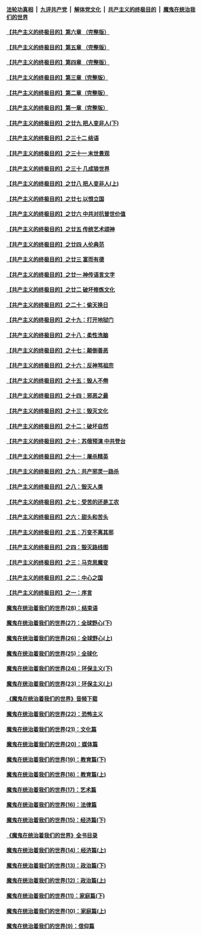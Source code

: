 ####  [法轮功真相](../../../../basic/blob/master/README.md?t=10071126) &nbsp;|&nbsp; [九评共产党](../../../../9ping.md/blob/master/README.md?t=10071126) &nbsp;|&nbsp; [解体党文化](../../../../jtdwh.md/blob/master/README.md?t=10071126)  &nbsp;|&nbsp; [共产主义的终极目的](../../../../gczydzjmd.md/blob/master/README.md?t=10071126) &nbsp;|&nbsp; [魔鬼在统治我们的世界](../../../../mgztzwmdsj.md/blob/master/README.md?t=10071126) 

#### [【共产主义的终极目的】第六章 （完整版）](../pages/nsc422/n11428913.md?t=10071126) 

#### [【共产主义的终极目的】第五章 （完整版）](../pages/nsc422/n11428912.md?t=10071126) 

#### [【共产主义的终极目的】第四章 （完整版）](../pages/nsc422/n11428907.md?t=10071126) 

#### [【共产主义的终极目的】第三章（完整版）](../pages/nsc422/n11428848.md?t=10071126) 

#### [【共产主义的终极目的】第二章（完整版）](../pages/nsc422/n11428831.md?t=10071126) 

#### [【共产主义的终极目的】第一章（完整版）](../pages/nsc422/n11417651.md?t=10071126) 

#### [【共产主义的终极目的】之廿九 把人变非人(下)](../pages/nsc422/n11344140.md?t=10071126) 

#### [【共产主义的终极目的】之三十二 结语](../pages/nsc422/n11360535.md?t=10071126) 

#### [【共产主义的终极目的】之三十一 末世景观](../pages/nsc422/n11351129.md?t=10071126) 

#### [【共产主义的终极目的】之三十 几成狼世界](../pages/nsc422/n11348280.md?t=10071126) 

#### [【共产主义的终极目的】之廿八 把人变非人(上)](../pages/nsc422/n11340492.md?t=10071126) 

#### [【共产主义的终极目的】之廿七 以恨立国](../pages/nsc422/n11336944.md?t=10071126) 

#### [【共产主义的终极目的】之廿六 中共对抗普世价值](../pages/nsc422/n11324785.md?t=10071126) 

#### [【共产主义的终极目的】之廿五 传统艺术颂神](../pages/nsc422/n11296396.md?t=10071126) 

#### [【共产主义的终极目的】之廿四 人伦典范](../pages/nsc422/n11296397.md?t=10071126) 

#### [【共产主义的终极目的】之廿三 富而有德](../pages/nsc422/n11283598.md?t=10071126) 

#### [【共产主义的终极目的】之廿一 神传语言文字](../pages/nsc422/n11263265.md?t=10071126) 

#### [【共产主义的终极目的】之廿二 破坏修炼文化](../pages/nsc422/n11245728.md?t=10071126) 

#### [【共产主义的终极目的】之二十：偷天换日](../pages/nsc422/n11238846.md?t=10071126) 

#### [【共产主义的终极目的】之十九：打开地狱门](../pages/nsc422/n11206376.md?t=10071126) 

#### [【共产主义的终极目的】之十八：柔性洗脑](../pages/nsc422/n11199994.md?t=10071126) 

#### [【共产主义的终极目的】之十七：颠倒善恶](../pages/nsc422/n11179782.md?t=10071126) 

#### [【共产主义的终极目的】之十六：反神骂祖宗](../pages/nsc422/n11166798.md?t=10071126) 

#### [【共产主义的终极目的】之十五：毁人不倦](../pages/nsc422/n11166792.md?t=10071126) 

#### [【共产主义的终极目的】之十四：邪恶之最](../pages/nsc422/n11150249.md?t=10071126) 

#### [【共产主义的终极目的】之十三：毁灭文化](../pages/nsc422/n11135227.md?t=10071126) 

#### [【共产主义的终极目的】之十二：破坏自然](../pages/nsc422/n11135214.md?t=10071126) 

#### [【共产主义的终极目的】之十：苏俄预演 中共登台](../pages/nsc422/n11118424.md?t=10071126) 

#### [【共产主义的终极目的】之十一：屠杀精英](../pages/nsc422/n11118442.md?t=10071126) 

#### [【共产主义的终极目的】之九：共产邪灵一路杀](../pages/nsc422/n11114139.md?t=10071126) 

#### [【共产主义的终极目的】之八：毁灭人类](../pages/nsc422/n11108503.md?t=10071126) 

#### [【共产主义的终极目的】之七：受苦的还是工农](../pages/nsc422/n11101809.md?t=10071126) 

#### [【共产主义的终极目的】之六：甜头和苦头](../pages/nsc422/n11096971.md?t=10071126) 

#### [【共产主义的终极目的】之五：万变不离其邪](../pages/nsc422/n11091285.md?t=10071126) 

#### [【共产主义的终极目的】之四：毁灭路线图](../pages/nsc422/n11086284.md?t=10071126) 

#### [【共产主义的终极目的】之三：马克思魔变](../pages/nsc422/n11061941.md?t=10071126) 

#### [【共产主义的终极目的】之二：中心之国](../pages/nsc422/n11047728.md?t=10071126) 

#### [【共产主义的终极目的】之一：序言](../pages/nsc422/n11086077.md?t=10071126) 

#### [魔鬼在统治着我们的世界(28)：结束语](../pages/nsc422/n10936246.md?t=10071126) 

#### [魔鬼在统治着我们的世界(27)：全球野心(下)](../pages/nsc422/n10928319.md?t=10071126) 

#### [魔鬼在统治着我们的世界(26)：全球野心(上)](../pages/nsc422/n10900318.md?t=10071126) 

#### [魔鬼在统治着我们的世界(25)：全球化](../pages/nsc422/n10788205.md?t=10071126) 

#### [魔鬼在统治着我们的世界(24)：环保主义(下)](../pages/nsc422/n10695307.md?t=10071126) 

#### [魔鬼在统治着我们的世界(23)：环保主义(上)](../pages/nsc422/n10688613.md?t=10071126) 

#### [《魔鬼在统治着我们的世界》音频下载](../pages/nsc422/n10635553.md?t=10071126) 

#### [魔鬼在统治着我们的世界(22)：恐怖主义](../pages/nsc422/n10614727.md?t=10071126) 

#### [魔鬼在统治着我们的世界(21)：文化篇](../pages/nsc422/n10597706.md?t=10071126) 

#### [魔鬼在统治着我们的世界(20)：媒体篇](../pages/nsc422/n10586579.md?t=10071126) 

#### [魔鬼在统治着我们的世界(19)：教育篇(下)](../pages/nsc422/n10564808.md?t=10071126) 

#### [魔鬼在统治着我们的世界(18)：教育篇(上)](../pages/nsc422/n10526970.md?t=10071126) 

#### [魔鬼在统治着我们的世界(17)：艺术篇](../pages/nsc422/n10499093.md?t=10071126) 

#### [魔鬼在统治着我们的世界(16)：法律篇](../pages/nsc422/n10485969.md?t=10071126) 

#### [魔鬼在统治着我们的世界(15)：经济篇(下)](../pages/nsc422/n10469975.md?t=10071126) 

#### [《魔鬼在统治着我们的世界》全书目录](../pages/nsc422/n10464261.md?t=10071126) 

#### [魔鬼在统治着我们的世界(14)：经济篇(上)](../pages/nsc422/n10457370.md?t=10071126) 

#### [魔鬼在统治着我们的世界(13)：政治篇(下)](../pages/nsc422/n10448270.md?t=10071126) 

#### [魔鬼在统治着我们的世界(12)：政治篇(上)](../pages/nsc422/n10444576.md?t=10071126) 

#### [魔鬼在统治着我们的世界(11)：家庭篇(下)](../pages/nsc422/n10440961.md?t=10071126) 

#### [魔鬼在统治着我们的世界(10)：家庭篇(上)](../pages/nsc422/n10435448.md?t=10071126) 

#### [魔鬼在统治着我们的世界(9)：信仰篇](../pages/nsc422/n10432159.md?t=10071126) 

